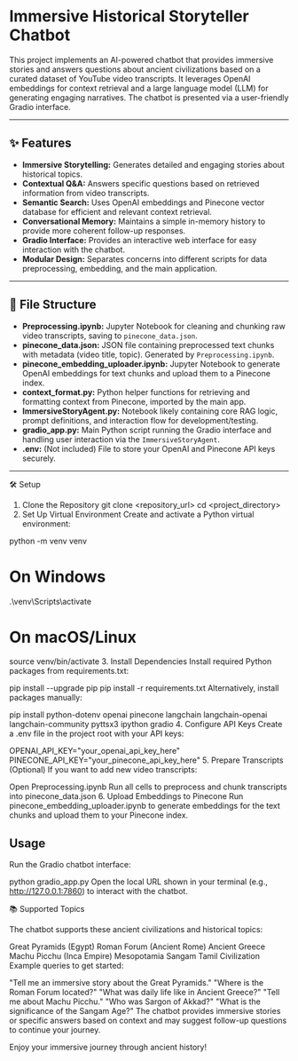 # Immersive Historical Storyteller Chatbot

This project implements an AI-powered chatbot that provides immersive stories and answers questions about ancient civilizations based on a curated dataset of YouTube video transcripts. It leverages OpenAI embeddings for context retrieval and a large language model (LLM) for generating engaging narratives. The chatbot is presented via a user-friendly Gradio interface.

---

## ✨ Features

- **Immersive Storytelling:** Generates detailed and engaging stories about historical topics.
- **Contextual Q&A:** Answers specific questions based on retrieved information from video transcripts.
- **Semantic Search:** Uses OpenAI embeddings and Pinecone vector database for efficient and relevant context retrieval.
- **Conversational Memory:** Maintains a simple in-memory history to provide more coherent follow-up responses.
- **Gradio Interface:** Provides an interactive web interface for easy interaction with the chatbot.
- **Modular Design:** Separates concerns into different scripts for data preprocessing, embedding, and the main application.

---

## 📁 File Structure

- **Preprocessing.ipynb:** Jupyter Notebook for cleaning and chunking raw video transcripts, saving to `pinecone_data.json`.
- **pinecone_data.json:** JSON file containing preprocessed text chunks with metadata (video title, topic). Generated by `Preprocessing.ipynb`.
- **pinecone_embedding_uploader.ipynb:** Jupyter Notebook to generate OpenAI embeddings for text chunks and upload them to a Pinecone index.
- **context_format.py:** Python helper functions for retrieving and formatting context from Pinecone, imported by the main app.
- **ImmersiveStoryAgent.py:** Notebook likely containing core RAG logic, prompt definitions, and interaction flow for development/testing.
- **gradio_app.py:** Main Python script running the Gradio interface and handling user interaction via the `ImmersiveStoryAgent`.
- **.env:** (Not included) File to store your OpenAI and Pinecone API keys securely.

---

🛠️ Setup

1. Clone the Repository
git clone <repository_url>
cd <project_directory>
2. Set Up Virtual Environment
Create and activate a Python virtual environment:

python -m venv venv

# On Windows
.\venv\Scripts\activate

# On macOS/Linux
source venv/bin/activate
3. Install Dependencies
Install required Python packages from requirements.txt:

pip install --upgrade pip
pip install -r requirements.txt
Alternatively, install packages manually:

pip install python-dotenv openai pinecone langchain langchain-openai langchain-community pyttsx3 ipython gradio
4. Configure API Keys
Create a .env file in the project root with your API keys:

OPENAI_API_KEY="your_openai_api_key_here"
PINECONE_API_KEY="your_pinecone_api_key_here"
5. Prepare Transcripts (Optional)
If you want to add new video transcripts:

Open Preprocessing.ipynb
Run all cells to preprocess and chunk transcripts into pinecone_data.json
6. Upload Embeddings to Pinecone
Run pinecone_embedding_uploader.ipynb to generate embeddings for the text chunks and upload them to your Pinecone index.
## Usage

Run the Gradio chatbot interface:

python gradio_app.py
Open the local URL shown in your terminal (e.g., http://127.0.0.1:7860) to interact with the chatbot.

📚 Supported Topics

The chatbot supports these ancient civilizations and historical topics:

Great Pyramids (Egypt)
Roman Forum (Ancient Rome)
Ancient Greece
Machu Picchu (Inca Empire)
Mesopotamia
Sangam Tamil Civilization
Example queries to get started:

"Tell me an immersive story about the Great Pyramids."
"Where is the Roman Forum located?"
"What was daily life like in Ancient Greece?"
"Tell me about Machu Picchu."
"Who was Sargon of Akkad?"
"What is the significance of the Sangam Age?"
The chatbot provides immersive stories or specific answers based on context and may suggest follow-up questions to continue your journey.

Enjoy your immersive journey through ancient history!